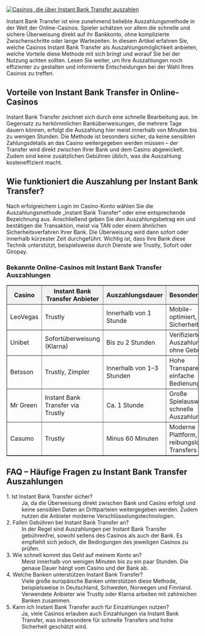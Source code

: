 [![Casinos, die über Instant Bank Transfer auszahlen](https://123-caf.pages.dev/gitsignup.png)](https://vrmoo.ru/Bt82HjjY)

<div>     <p>Instant Bank Transfer ist eine zunehmend beliebte Auszahlungsmethode in der Welt der Online-Casinos. Spieler schätzen vor allem die schnelle und sichere Überweisung direkt auf ihr Bankkonto, ohne komplizierte Zwischenschritte oder lange Wartezeiten. In diesem Artikel erfahren Sie, welche Casinos Instant Bank Transfer als Auszahlungsmöglichkeit anbieten, welche Vorteile diese Methode mit sich bringt und worauf Sie bei der Nutzung achten sollten. Lesen Sie weiter, um Ihre Auszahlungen noch effizienter zu gestalten und informierte Entscheidungen bei der Wahl Ihres Casinos zu treffen.</p>      <h2>Vorteile von Instant Bank Transfer in Online-Casinos</h2>     <p>Instant Bank Transfer zeichnet sich durch eine schnelle Bearbeitung aus. Im Gegensatz zu herkömmlichen Banküberweisungen, die mehrere Tage dauern können, erfolgt die Auszahlung hier meist innerhalb von Minuten bis zu wenigen Stunden. Die Methode ist besonders sicher, da keine sensiblen Zahlungsdetails an das Casino weitergegeben werden müssen – der Transfer wird direkt zwischen Ihrer Bank und dem Casino abgewickelt. Zudem sind keine zusätzlichen Gebühren üblich, was die Auszahlung kosteneffizient macht.</p>      <h2>Wie funktioniert die Auszahlung per Instant Bank Transfer?</h2>     <p>Nach erfolgreichem Login im Casino-Konto wählen Sie die Auszahlungsmethode „Instant Bank Transfer“ oder eine entsprechende Bezeichnung aus. Anschließend geben Sie den Auszahlungsbetrag ein und bestätigen die Transaktion, meist via TAN oder einem ähnlichen Sicherheitsverfahren Ihrer Bank. Die Überweisung wird dann sofort oder innerhalb kürzester Zeit durchgeführt. Wichtig ist, dass Ihre Bank diese Technik unterstützt, beispielsweise durch Dienste wie Trustly, Sofort oder Giropay.</p>      <h3>Bekannte Online-Casinos mit Instant Bank Transfer Auszahlungen</h3>     <table border="1" cellpadding="8" cellspacing="0" style="border-collapse: collapse; width: 100%;">       <thead>         <tr style="background-color: #f2f2f2;">           <th>Casino</th>           <th>Instant Bank Transfer Anbieter</th>           <th>Auszahlungsdauer</th>           <th>Besonderheiten</th>         </tr>       </thead>       <tbody>         <tr>           <td>LeoVegas</td>           <td>Trustly</td>           <td>Innerhalb von 1 Stunde</td>           <td>Mobile-optimiert, hohe Sicherheit</td>         </tr>         <tr>           <td>Unibet</td>           <td>Sofortüberweisung (Klarna)</td>           <td>Bis zu 2 Stunden</td>           <td>Verifizierte Auszahlungen, ohne Gebühren</td>         </tr>         <tr>           <td>Betsson</td>           <td>Trustly, Zimpler</td>           <td>Innerhalb von 1–3 Stunden</td>           <td>Hohe Transparenz, einfache Bedienung</td>         </tr>         <tr>           <td>Mr Green</td>           <td>Instant Bank Transfer via Trustly</td>           <td>Ca. 1 Stunde</td>           <td>Große Spielauswahl, schnelle Auszahlungen</td>         </tr>         <tr>           <td>Casumo</td>           <td>Trustly</td>           <td>Minus 60 Minuten</td>           <td>Moderne Plattform, reibungslose Transfers</td>         </tr>       </tbody>     </table>      <h2>FAQ – Häufige Fragen zu Instant Bank Transfer Auszahlungen</h2>     <dl>       <dt>1. Ist Instant Bank Transfer sicher?</dt>       <dd>Ja, da die Überweisung direkt zwischen Bank und Casino erfolgt und keine sensiblen Daten an Drittparteien weitergegeben werden. Zudem nutzen die Anbieter moderne Verschlüsselungstechnologien.</dd>        <dt>2. Fallen Gebühren bei Instant Bank Transfer an?</dt>       <dd>In der Regel sind Auszahlungen per Instant Bank Transfer gebührenfrei, sowohl seitens des Casinos als auch der Bank. Es empfiehlt sich jedoch, die Bedingungen des jeweiligen Casinos zu prüfen.</dd>        <dt>3. Wie schnell kommt das Geld auf meinem Konto an?</dt>       <dd>Meist innerhalb von wenigen Minuten bis zu ein paar Stunden. Die genaue Dauer hängt vom Casino und der Bank ab.</dd>        <dt>4. Welche Banken unterstützen Instant Bank Transfer?</dt>       <dd>Viele große europäische Banken unterstützen diese Methode, beispielsweise in Deutschland, Schweden, Norwegen und Finnland. Verwendete Anbieter wie Trustly oder Klarna arbeiten mit zahlreichen Banken zusammen.</dd>        <dt>5. Kann ich Instant Bank Transfer auch für Einzahlungen nutzen?</dt>       <dd>Ja, viele Casinos erlauben auch Einzahlungen via Instant Bank Transfer, was insbesondere für schnelle Transfers und hohe Sicherheit geschätzt wird.</dd>     </dl>   </div>